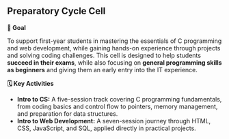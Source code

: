 ## **Preparatory Cycle Cell**

**🎯 Goal**

To support first-year students in mastering the essentials of C programming and web development, while gaining hands-on experience through projects and solving coding challenges. This cell is designed to help students **succeed in their exams**, while also focusing on **general programming skills as beginners** and giving them an early entry into the IT experience.

**🗓 Key Activities**

- **Intro to CS:** A five-session track covering C programming fundamentals, from coding basics and control flow to pointers, memory management, and preparation for data structures.
- **Intro to Web Development:** A seven-session journey through HTML, CSS, JavaScript, and SQL, applied directly in practical projects.
